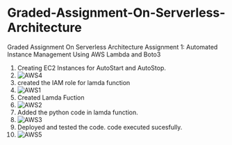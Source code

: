# Graded-Assignment-On-Serverless-Architecture
Graded Assignment On Serverless Architecture
Assignment 1: Automated Instance Management Using AWS Lambda and Boto3
1. Creating EC2 Instances for AutoStart and AutoStop.
2. ![AWS4](https://github.com/user-attachments/assets/9e5e3cd4-00fc-43cf-872f-8b77490e8f8c)
3. created the IAM role for lamda function
4. ![AWS1](https://github.com/user-attachments/assets/abf1768b-a235-441e-8f8b-e86925f23940)
5. Created Lamda Fuction
6. ![AWS2](https://github.com/user-attachments/assets/272b8347-8c3b-477f-8276-4a5a37d7d62e)
7. Added the python code in lamda function.
8. ![AWS3](https://github.com/user-attachments/assets/71626153-198c-4898-bf64-570ffbea1a53)
9. Deployed and tested the code. code executed sucesfully.
10. ![AWS5](https://github.com/user-attachments/assets/de8f1c57-8a54-4b42-9e1c-8e09b6f37499)



